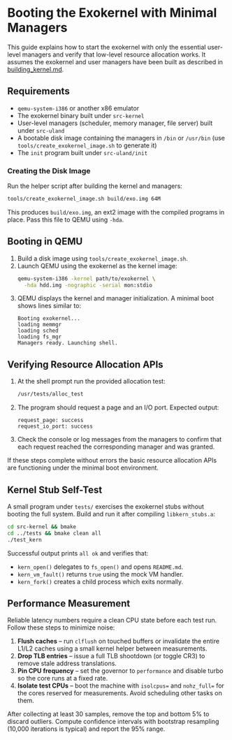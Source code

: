 # Booting the Exokernel with Minimal Managers

This guide explains how to start the exokernel with only the essential user-level managers and verify that low-level resource allocation works. It assumes the exokernel and user managers have been built as described in [building_kernel.md](building_kernel.md).

## Requirements

- `qemu-system-i386` or another x86 emulator
- The exokernel binary built under `src-kernel`
- User-level managers (scheduler, memory manager, file server) built under `src-uland`
- A bootable disk image containing the managers in `/bin` or `/usr/bin` (use
  `tools/create_exokernel_image.sh` to generate it)
- The `init` program built under `src-uland/init`

### Creating the Disk Image
Run the helper script after building the kernel and managers:

```sh
tools/create_exokernel_image.sh build/exo.img 64M
```

This produces `build/exo.img`, an ext2 image with the compiled programs in
place. Pass this file to QEMU using `-hda`.

## Booting in QEMU
1. Build a disk image using `tools/create_exokernel_image.sh`.
2. Launch QEMU using the exokernel as the kernel image:
   ```sh
   qemu-system-i386 -kernel path/to/exokernel \
     -hda hdd.img -nographic -serial mon:stdio
   ```
3. QEMU displays the kernel and manager initialization. A minimal boot shows lines similar to:
   ```
   Booting exokernel...
   loading memmgr
   loading sched
   loading fs_mgr
   Managers ready. Launching shell.
   ```

## Verifying Resource Allocation APIs

1. At the shell prompt run the provided allocation test:
   ```sh
   /usr/tests/alloc_test
   ```
2. The program should request a page and an I/O port. Expected output:
   ```
   request_page: success
   request_io_port: success
   ```
3. Check the console or log messages from the managers to confirm that each request reached the corresponding manager and was granted.

If these steps complete without errors the basic resource allocation APIs are functioning under the minimal boot environment.

## Kernel Stub Self-Test

A small program under `tests/` exercises the exokernel stubs without booting the
full system. Build and run it after compiling `libkern_stubs.a`:

```sh
cd src-kernel && bmake
cd ../tests && bmake clean all
./test_kern
```

Successful output prints `all ok` and verifies that:

- `kern_open()` delegates to `fs_open()` and opens `README.md`.
- `kern_vm_fault()` returns `true` using the mock VM handler.
- `kern_fork()` creates a child process which exits normally.

## Performance Measurement

Reliable latency numbers require a clean CPU state before each test run. Follow these steps to minimize noise:

1. **Flush caches** – run `clflush` on touched buffers or invalidate the entire L1/L2 caches using a small kernel helper between measurements.
2. **Drop TLB entries** – issue a full TLB shootdown (or toggle CR3) to remove stale address translations.
3. **Pin CPU frequency** – set the governor to `performance` and disable turbo so the core runs at a fixed rate.
4. **Isolate test CPUs** – boot the machine with `isolcpus=` and `nohz_full=` for the cores reserved for measurements. Avoid scheduling other tasks on them.

After collecting at least 30 samples, remove the top and bottom 5% to discard outliers. Compute confidence intervals with bootstrap resampling (10,000 iterations is typical) and report the 95% range.

